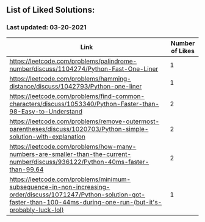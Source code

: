 ## List of Liked Solutions:

### Last updated: 03-20-2021

| Link                                                                                                                                                                           | Number of Likes |
|--------------------------------------------------------------------------------------------------------------------------------------------------------------------------------|-----------------|
| https://leetcode.com/problems/palindrome-number/discuss/1104274/Python-Fast-One-Liner                                                                                          | 1               |
| https://leetcode.com/problems/hamming-distance/discuss/1042793/Python-one-liner                                                                                                | 1               |
| https://leetcode.com/problems/find-common-characters/discuss/1053340/Python-Faster-than-98-Easy-to-Understand                                                                  | 2               |
| https://leetcode.com/problems/remove-outermost-parentheses/discuss/1020703/Python-simple-solution-with-explanation                                                             | 2               |
| https://leetcode.com/problems/how-many-numbers-are-smaller-than-the-current-number/discuss/936122/Python-40ms-faster-than-99.64                                                | 2               |
| https://leetcode.com/problems/minimum-subsequence-in-non-increasing-order/discuss/1071247/Python-solution-got-faster-than-100-44ms-during-one-run-(but-it's-probably-luck-lol) | 1               |
